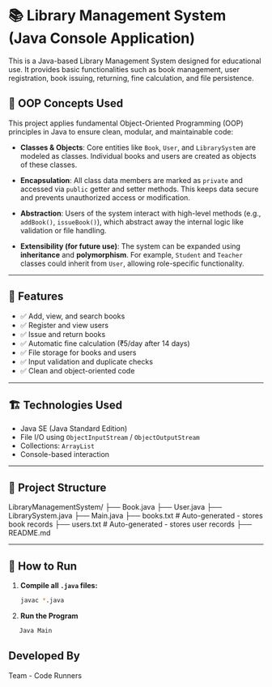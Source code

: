 # 📚 Library Management System (Java Console Application)

This is a Java-based Library Management System designed for educational use. It provides basic functionalities such as book management, user registration, book issuing, returning, fine calculation, and file persistence.

## 🧠 OOP Concepts Used

This project applies fundamental Object-Oriented Programming (OOP) principles in Java to ensure clean, modular, and maintainable code:

- **Classes & Objects**: Core entities like `Book`, `User`, and `LibrarySystem` are modeled as classes. Individual books and users are created as objects of these classes.

- **Encapsulation**: All class data members are marked as `private` and accessed via `public` getter and setter methods. This keeps data secure and prevents unauthorized access or modification.

- **Abstraction**: Users of the system interact with high-level methods (e.g., `addBook()`, `issueBook()`), which abstract away the internal logic like validation or file handling.

- **Extensibility (for future use)**: The system can be expanded using **inheritance** and **polymorphism**. For example, `Student` and `Teacher` classes could inherit from `User`, allowing role-specific functionality.



---

## 🚀 Features

- ✅ Add, view, and search books
- ✅ Register and view users
- ✅ Issue and return books
- ✅ Automatic fine calculation (₹5/day after 14 days)
- ✅ File storage for books and users
- ✅ Input validation and duplicate checks
- ✅ Clean and object-oriented code

---

## 🏗️ Technologies Used

- Java SE (Java Standard Edition)
- File I/O using `ObjectInputStream` / `ObjectOutputStream`
- Collections: `ArrayList`
- Console-based interaction

---

## 📂 Project Structure

LibraryManagementSystem/
├── Book.java
├── User.java
├── LibrarySystem.java
├── Main.java
├── books.txt # Auto-generated - stores book records
├── users.txt # Auto-generated - stores user records
├── README.md


---

## 🧪 How to Run

1. **Compile all `.java` files:**

   ```bash
   javac *.java

2. **Run the Program**

```bash
   Java Main
```

## **Developed By**

Team - Code Runners


